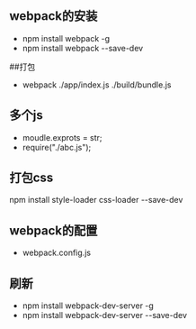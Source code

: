## webpack的安装
- npm install webpack -g
- npm install webpack --save-dev

##打包
- webpack ./app/index.js ./build/bundle.js

## 多个js
- moudle.exprots = str;
- require("./abc.js");

## 打包css
 npm install style-loader css-loader --save-dev
## webpack的配置
 - webpack.config.js

## 刷新
- npm install  webpack-dev-server -g
- npm install webpack-dev-server --save-dev
